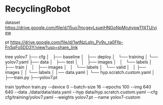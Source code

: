 # RecyclingRobot


dataset
  https://drive.google.com/file/d/15uo7mcgeyLsueiHNGoNpMrutypwTf4TU/view


pt
  https://drive.google.com/file/d/1wtNzLqln_Py9v_ra0Ffp-FnSqFo5DD3Y/view?usp=share_link
  


tree
yolov7
├── cfg
│   ├── baseline
│   ├── deploy
│   └── training
│       └── yolov7.yaml
├── data
│   ├── test
│   │   ├── images
│   │   └── labels
│   ├── train
│   │   ├── images
│   │   └── labels
│   └── valid
│   │   ├── images
│   │   └── labels
│   │── data.yaml
│   └── hyp.scratch.custom.yaml
│
├──train.py
├──yolov7.pt


  


train
  !python train.py --device 0 --batch-size 16 --epochs 100 --img 640 640 --data ./data/data/data.yaml --hyp data/hyp.scratch.custom.yaml --cfg cfg/training/yolov7.yaml --weights yolov7.pt --name yolov7-custom

